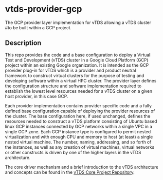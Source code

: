 # vtds-provider-gcp

The GCP provider layer implementation for vTDS allowing a vTDS cluster
#to be built within a GCP project.

## Description
This repo provides the code and a base configuration to deploy a Virtual
Test and Development (vTDS) cluster in a Google Cloud Platform (GCP)
project within an existing Google organization. It is intended as the
GCP provider plug-in for vTDS which is a provider and product neutral
framework to construct virtual clusters for the purpose of testing and
developing software within a virtual HPC cluster. The provider layer
defines the configuration structure and software implementation required
to establish the lowest level resources needed for a vTDS cluster on a
given host provider, in this case GCP. 

Each provider implementation contains provider specific code and a fully
defined base configuration capable of deploying the provider resources
of the cluster. The base configuration here, if used unchanged, defines
the resources needed to construct a vTDS platform consisting of Ubuntu
based linux GCP instances connected by GCP networks within a single VPC
in a single GCP zone. Each GCP instance type is configured to permit
nested virtualization and with enough CPU and memory to host (at least)
a single nested virtual machine. The number, naming, addressing, and so
forth of the instances, as well as any creation of virtual machines,
virtual networks or other constructs is driven by one of the higher
layers in the vTDS architecture.

The core driver mechanism and a brief introduction to the vTDS
architecture and concepts can be found in the [vTDS Core Project
Repository](https://github.com/Cray-HPE/vtds-core/tree/main).


